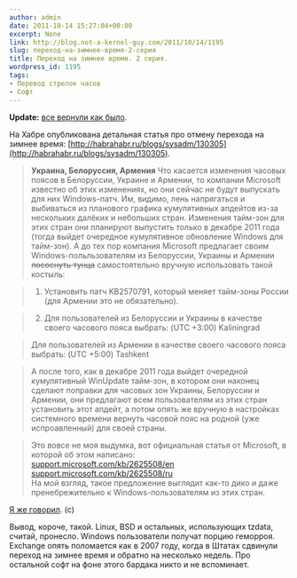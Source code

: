 ```yaml
---
author: admin
date: 2011-10-14 15:27:04+00:00
excerpt: None
link: http://blog.not-a-kernel-guy.com/2011/10/14/1195
slug: переход-на-зимнее-время-2-серия
title: Переход на зимнее время. 2 серия.
wordpress_id: 1195
tags:
- Перевод стрелок часов
- Софт
---
```


**Update:** [все вернули как было](http://blog.not-a-kernel-guy.com/2011/10/14/1195#comment-16702).

На Хабре опубликована детальная статья про отмену перехода на зимнее время: [http://habrahabr.ru/blogs/sysadm/130305](http://habrahabr.ru/blogs/sysadm/130305). 

> **Украина, Белоруссия, Армения**
Что касается изменения часовых поясов в Белоруссии, Украине и Армении, то компании Microsoft известно об этих изменениях, но они сейчас не будут выпускать для них Windows-патч. Им, видимо, лень напрягаться и выбиваться из планового графика кумулятивных апдейтов из-за нескольких далёких и небольших стран. Изменения тайм-зон для этих стран они планируют выпустить только в декабре 2011 года (тогда выйдет очередное кумулятивное обновление Windows для тайм-зон). А до тех пор компания Microsoft предлагает своим Windows-польльзователям из Белоруссии, Украины и Армении <del>лососнуть тунца</del> самостоятельно вручную использовать такой костыль:

> 1) Установить патч KB2570791, который меняет тайм-зоны России (для Армении это не обязательно).

> 2) Для пользователей из Белоруссии и Украины в качестве своего часового пояса выбрать: (UTC +3:00) Kaliningrad

> Для пользователей из Армении в качестве своего часового пояса выбрать: (UTC +5:00) Tashkent

> А после того, как в декабре 2011 года выйдет очередной кумулятивный WinUpdate тайм-зон, в котором они наконец сделают поправки для часовых зон Украины, Белоруссии и Армении, они предлагают всем пользователям из этих стран установить этот апдейт, а потом опять же вручную в настройках системного времени вернуть часовой пояс на родной (уже испроавленный) для своей страны.

> Это вовсе не моя выдумка, вот официальная статья от Microsoft, в которой об этом написано:  
> [support.microsoft.com/kb/2625508/en](http://support.microsoft.com/kb/2625508/en)  
> [support.microsoft.com/kb/2625508/ru](http://support.microsoft.com/kb/2625508/ru)  
> На мой взгляд, такое предложение выглядит как-то дико и даже пренебрежительно к Windows-пользователям из этих стран.

[Я же говорил](http://blog.not-a-kernel-guy.com/2011/09/20/1178). (с)

Вывод, короче, такой. Linux, BSD и остальных, использующих tzdata, считай, пронесло. Windows пользователи получат порцию геморроя. Exchange опять поломается как в 2007 году, когда в Штатах сдвинули переход на зимнее время и обратно на несколько недель. Про остальной софт на фоне этого бардака никто и не вспоминает. 
